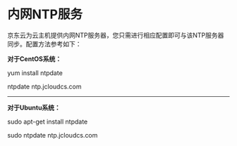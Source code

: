 # **内网NTP服务**

京东云为云主机提供内网NTP服务器，您只需进行相应配置即可与该NTP服务器同步。配置方法参考如下：

**对于CentOS系统：**

yum install ntpdate

ntpdate ntp.jcloudcs.com

****

**对于Ubuntu系统：**

sudo apt-get install ntpdate

sudo ntpdate ntp.jcloudcs.com